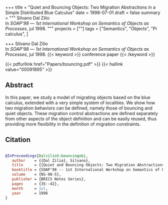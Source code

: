 +++
title = "Quiet and Bouncing Objects: Two Migration Abstractions in a Simple Distributed Blue Calculus"
date = 1998-07-01
draft = false
summary = """
Silvano Dal Zilio <br />
In _SOAP'98_ — _1st International Workshop on Semantics of Objects as Processes_, jul 1998.
"""
projects = [""]
tags = ["Semantics", "Objects", "Pi calculus", ]

+++
Silvano Dal Zilio <br />
In _SOAP'98_ — _1st International Workshop on Semantics of Objects as Processes_, jul 1998.
{{< keyword >}} conference paper {{< /keyword >}}


{{< pdfurllink href="Papers/bouncing.pdf" >}}
{{< hallink value="00091895" >}}

## Abstract
In this paper, we study a model of migrating objects based on the blue calculus, extended
        with a very simple system of localities. We show how two migration behaviors can be defined,
        namely those of bouncing and quiet objects. These migration control abstractions are defined
        separately from other aspects of the object definition and can be easily reused, thus
        providing more flexibility in the definition of migration constraints.



## Citation

```bibtex

@InProceedings{DalzilioS:bouncingobj,
   author    = {{Dal Zilio}, Silvano},
   title     = {{Quiet and Bouncing Objects: Two Migration Abstractions in a Simple Distributed Blue Calculus}},
   booktitle = {SOAP'98 -- 1st International Workshop on Semantics of Objects as Processes},
   volume    = {NS-98-5},
   publisher = {BRICS Notes Series},
   pages     = {35--42},
   month     = jul, 
   year      = 1998
}

````
